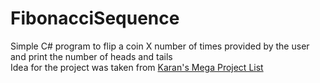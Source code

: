# FibonacciSequence

Simple C# program to flip a coin X number of times provided by the user and print the number of heads and tails<br>
Idea for the project was taken from [Karan's Mega Project List](https://github.com/karan/Projects)